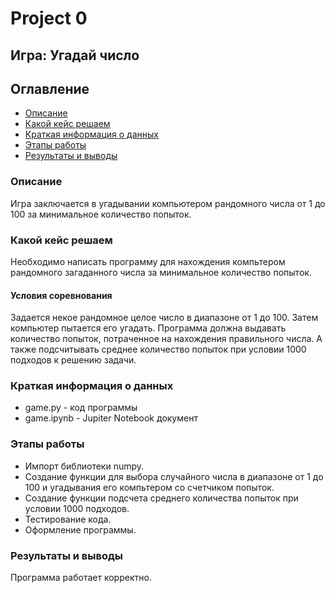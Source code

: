 # Project 0
## Игра: Угадай число

## Оглавление
* [Описание](https://github.com/AnnaKodash/DS_learning/blob/main/project_0/readme.md#%D0%BE%D0%BF%D0%B8%D1%81%D0%B0%D0%BD%D0%B8%D0%B5)
* [Какой кейс решаем](https://github.com/AnnaKodash/DS_learning/blob/main/project_0/readme.md#%D0%BA%D0%B0%D0%BA%D0%BE%D0%B9-%D0%BA%D0%B5%D0%B9%D1%81-%D1%80%D0%B5%D1%88%D0%B0%D0%B5%D0%BC)
* [Краткая информация о данных](https://github.com/AnnaKodash/DS_learning/blob/main/project_0/readme.md#%D0%BA%D0%B0%D0%BA%D0%BE%D0%B9-%D0%BA%D0%B5%D0%B9%D1%81-%D1%80%D0%B5%D1%88%D0%B0%D0%B5%D0%BC)
* [Этапы работы](https://github.com/AnnaKodash/DS_learning/blob/main/project_0/readme.md#%D1%8D%D1%82%D0%B0%D0%BF%D1%8B-%D1%80%D0%B0%D0%B1%D0%BE%D1%82%D1%8B)
* [Результаты и выводы](https://github.com/AnnaKodash/DS_learning/blob/main/project_0/readme.md#%D1%80%D0%B5%D0%B7%D1%83%D0%BB%D1%8C%D1%82%D0%B0%D1%82%D1%8B-%D0%B8-%D0%B2%D1%8B%D0%B2%D0%BE%D0%B4%D1%8B)

### Описание

Игра заключается в угадывании компьютером рандомного числа от 1 до 100 за минимальное количество попыток.

### Какой кейс решаем

Необходимо написать программу для нахождения компьтером рандомного загаданного числа за минимальное количество попыток.

#### Условия соревнования

Задается некое рандомное целое число в диапазоне от 1 до 100. Затем компьютер пытается его угадать.
Программа должна выдавать количество попыток, потраченное на нахождения правильного числа.
А также подсчитывать среднее количество попыток при условии 1000 подходов к решению задачи.

### Краткая информация о данных

* game.py - код программы
* game.ipynb - Jupiter Notebook документ

### Этапы работы

* Импорт библиотеки numpy.
* Создание функции для выбора случайного числа в диапазоне от 1 до 100 и угадывания его компьтером со счетчиком попыток.
* Создание функции подсчета среднего количества попыток при условии 1000 подходов.
* Тестирование кода.
* Оформление программы.

### Результаты и выводы

Программа работает корректно.
